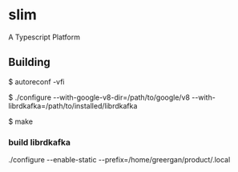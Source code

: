 # slim
A Typescript Platform

## Building
$ autoreconf -vfi  

$ ./configure --with-google-v8-dir=/path/to/google/v8 --with-librdkafka=/path/to/installed/librdkafka

$ make


### build librdkafka
./configure --enable-static --prefix=/home/greergan/product/.local